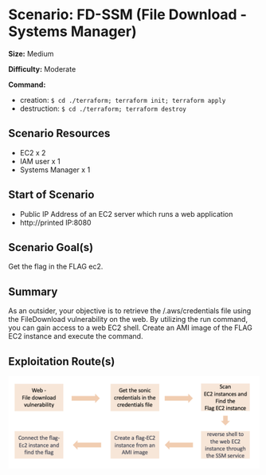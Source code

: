 # Scenario: FD-SSM (File Download - Systems Manager)

**Size:** Medium

**Difficulty:** Moderate

**Command:** 
- creation: `$ cd ./terraform; terraform init; terraform apply`
- destruction: `$ cd ./terraform; terraform destroy`

## Scenario Resources

- EC2 x 2
- IAM user x 1
- Systems Manager x 1

## Start of Scenario

- Public IP Address of an EC2 server which runs a web application
- http://printed IP:8080

## Scenario Goal(s)

Get the flag in the FLAG ec2.

## Summary

As an outsider, your objective is to retrieve the /.aws/credentials file using the FileDownload vulnerability on the web. By utilizing the run command, you can gain access to a web EC2 shell. Create an AMI image of the FLAG EC2 instance and execute the command.

## Exploitation Route(s)

![Alt text](./FD-SSM.png)


